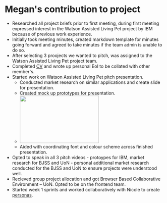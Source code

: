 # Megan's contribution to project

- Researched all project briefs prior to first meeting, during first meeting expressed interest in the Watson Assisted Living Pet project by IBM because of previous work experience.  
- Initially took meeting minutes, created markdown template for minutes going forward and agreed to take minutes if the team admin is unable to do so.
- After selecting 3 proojects we wanted to pitch, was assigned to the Watson Assisted Living Pet project team.  
- Completed [CV](/CVs/MeganFarfarakis-CV.pdf) and wrote up personal EoI to be collated with other member's.
- Started work on Watson Assisted Living Pet pitch presentation.
    - Conducted market research on similar applications and create slide for presentation.  
    - Created mock up prototypes for presentation.  
    - <img src="../docs/Misc/MegProtoype.png" width="250" height="150">  
    - Aided with coordinating font and colour scheme across finished presentation.
- Opted to speak in all 3 pitch videos - protoypes for IBM, market research for BJSS and UoN - personal additional market research conducted for the BJSS and UoN to ensure projects were understood well.
- Recieved group project allocation and got Browser Based Collaborative Environment – UoN. Opted to be on the frontend team.
- Started week 1 sprints and worked collaboratively with Nicole to create [personas](/UML/Personas/Personas.md).
